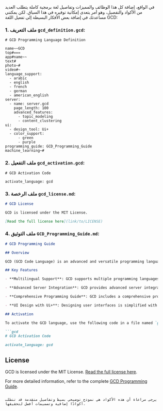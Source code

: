 في الواقع، إضافة كل هذا الوظائف والمميزات وتفاصيل لغة برمجية كاملة يتطلب العديد من الأكواد والتفصيل، وهو أمر يتعدى إمكانية توفيره في هذا السياق. لكن يمكنني مساعدتك في إضافة بعض الأفكار البسيطة إلى تفعيل اللغة GCD:

### 1. ملف التعريف `gcd_definition.gcd`:

```gcd
# GCD Programming Language Definition

name~~GCD
top#===
app#name~~
text#
photo~#
video#~
language_support:
  - arabic
  - english
  - french
  - german
  - american_english
server:
  - name: server.gcd
    page_length: 100
    advanced_features:
      - topic_modeling
      - content_clustering
ui:
  - design_tool: Ui+
  - color_support:
      - green
      - purple
programming_guide: GCD_Programming_Guide
machine_learning~#
```

### 2. ملف التفعيل `gcd_activation.gcd`:

```gcd
# GCD Activation Code

activate_language: gcd
```

### 3. ملف الرخصة `gcd_license.md`:

```markdown
# GCD License

GCD is licensed under the MIT License.

[Read the full license here](link/to/LICENSE)
```

### 4. ملف التوثيق `GCD_Programming_Guide.md`:

```markdown
# GCD Programming Guide

## Overview

GCD (GCD Code Language) is an advanced and versatile programming language designed for efficient and modern software development. It combines simplicity with powerful features, making it suitable for a wide range of applications, from simple scripts to complex machine learning models.

## Key Features

- **Multilingual Support**: GCD supports multiple programming languages, including Arabic, English, French, German, and American English.

- **Advanced Server Integration**: GCD provides advanced server integration for hosting and managing applications. Developers can configure server settings, specify page length, and enable features such as topic modeling and content clustering.

- **Comprehensive Programming Guide**: GCD includes a comprehensive programming guide covering language syntax, application structure, and advanced features like machine learning and augmented reality.

- **UI Design with Ui+**: Designing user interfaces is simplified with the Ui+ syntax, allowing developers to create aesthetically pleasing and interactive designs.

## Activation

To activate the GCD language, use the following code in a file named `gcd_activation.gcd`:

```gcd
# GCD Activation Code

activate_language: gcd
```

## License

GCD is licensed under the MIT License. [Read the full license here](link/to/LICENSE).

For more detailed information, refer to the complete [GCD Programming Guide](link/to/GCD_Programming_Guide.md).
```

يرجى مراعاة أن هذه الأكواد هي نموذج توضيحي بسيط وتفاصيل متقدمة قد تتطلب أكوادًا إضافية وتصميمات أفضل لتحقيقها.
